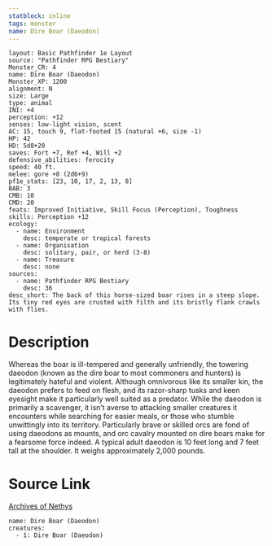 ```yaml
---
statblock: inline
tags: monster
name: Dire Boar (Daeodon)
---
```

```statblock
layout: Basic Pathfinder 1e Layout
source: "Pathfinder RPG Bestiary"
Monster_CR: 4
name: Dire Boar (Daeodon)
Monster_XP: 1200
alignment: N
size: Large
type: animal
INI: +4
perception: +12
senses: low-light vision, scent
AC: 15, touch 9, flat-footed 15 (natural +6, size -1)
HP: 42
HD: 5d8+20
saves: Fort +7, Ref +4, Will +2
defensive_abilities: ferocity
speed: 40 ft.
melee: gore +8 (2d6+9)
pf1e_stats: [23, 10, 17, 2, 13, 8]
BAB: 3
CMB: 10
CMD: 20
feats: Improved Initiative, Skill Focus (Perception), Toughness
skills: Perception +12
ecology:
  - name: Environment
    desc: temperate or tropical forests
  - name: Organisation
    desc: solitary, pair, or herd (3-8)
  - name: Treasure
    desc: none
sources:
  - name: Pathfinder RPG Bestiary
    desc: 36
desc_short: The back of this horse-sized boar rises in a steep slope. Its tiny red eyes are crusted with filth and its bristly flank crawls with flies.
```
# Description
Whereas the boar is ill-tempered and generally unfriendly, the towering daeodon (known as the dire boar to most commoners and hunters) is legitimately hateful and violent. Although omnivorous like its smaller kin, the daeodon prefers to feed on flesh, and its razor-sharp tusks and keen eyesight make it particularly well suited as a predator. While the daeodon is primarily a scavenger, it isn’t averse to attacking smaller creatures it encounters while searching for easier meals, or those who stumble unwittingly into its territory. Particularly brave or skilled orcs are fond of using daeodons as mounts, and orc cavalry mounted on dire boars make for a fearsome force indeed. A typical adult daeodon is 10 feet long and 7 feet tall at the shoulder. It weighs approximately 2,000 pounds.
# Source Link
[Archives of Nethys](https://aonprd.com/MonsterDisplay.aspx?ItemName=Dire%20Boar%20(Daeodon))
```encounter-table
name: Dire Boar (Daeodon)
creatures:
  - 1: Dire Boar (Daeodon)
```
